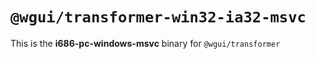 # `@wgui/transformer-win32-ia32-msvc`

This is the **i686-pc-windows-msvc** binary for `@wgui/transformer`

